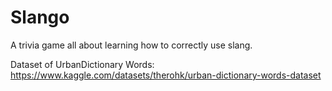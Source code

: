 # Slango
A trivia game all about learning how to correctly use slang.

Dataset of UrbanDictionary Words:
https://www.kaggle.com/datasets/therohk/urban-dictionary-words-dataset
